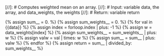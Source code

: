 [//]: # Computes weighted mean on an array.
[//]: # Input: variable data, the array, and data_weights, the weights
[//]: # Return: variable return

{% assign sum__ = 0. %}
{% assign sum_weights__ = 0. %}
{% for val in {{data}} %}
{% assign index = forloop.index | plus: -1 %}
{% assign w = data_weights[index] %}
{% assign sum_weights__ = sum_weights__ | plus: w %}
{% assign valw = val | times: w %}
{% assign sum__ = sum__ | plus: valw %}
{% endfor %}
{% assign return = sum__ | divided_by: sum_weights__ %}

